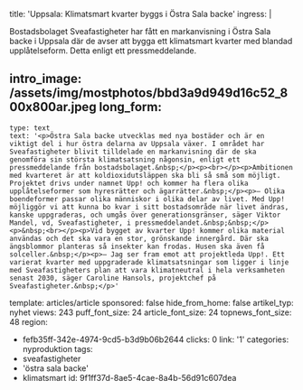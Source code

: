 title: 'Uppsala: Klimatsmart kvarter byggs i Östra Sala backe'
ingress: |
  <p>Bostadsbolaget Sveafastigheter har fått en markanvisning i Östra Sala backe i Uppsala där de avser att bygga ett klimatsmart kvarter med blandad upplåtelseform. Detta enligt ett pressmeddelande.
  </p>
  
intro_image: /assets/img/mostphotos/bbd3a9d949d16c52_800x800ar.jpeg
long_form:
  -
    type: text
    text: '<p>Östra Sala backe utvecklas med nya bostäder och är en viktigt del i hur östra delarna av Uppsala växer. I området har Sveafastigheter blivit tilldelade en markanvisning där de ska genomföra sin största klimatsatsning någonsin, enligt ett pressmeddelande från bostadsbolaget.&nbsp;</p><p><br></p><p>Ambitionen med kvarteret är att koldioxidutsläppen ska bli så små som möjligt. Projektet drivs under namnet Upp! och kommer ha flera olika upplåtelseformer som hyresrätter och ägarrätter.&nbsp;</p><p>– Olika boendeformer passar olika människor i olika delar av livet. Med Upp! möjliggör vi att kunna bo kvar i sitt bostadsområde när livet ändras, kanske uppgraderas, och umgås över generationsgränser, säger Viktor Mandel, vd, Sveafastigheter, i pressmeddelandet.&nbsp;&nbsp;</p><p>&nbsp;<br></p><p>Vid bygget av kvarter Upp! kommer olika material användas och det ska vara en stor, grönskande innergård. Där ska ängsblommor planteras så insekter kan frodas. Husen ska även få solceller.&nbsp;</p><p>– Jag ser fram emot att projektleda Upp!. Ett varierat kvarter med uppgraderade klimatsatsningar som ligger i linje med Sveafastigheters plan att vara klimatneutral i hela verksamheten senast 2030, säger Caroline Hansols, projektchef på Sveafastigheter.&nbsp;</p>'
template: articles/article
sponsored: false
hide_from_home: false
artikel_typ: nyhet
views: 243
puff_font_size: 24
article_font_size: 24
topnews_font_size: 48
region:
  - fefb35ff-342e-4974-9cd5-b3d9b06b2644
clicks: 0
link: '1'
categories: nyproduktion
tags:
  - sveafastigheter
  - 'östra sala backe'
  - klimatsmart
id: 9f1ff37d-8ae5-4cae-8a4b-56d91c607dea
